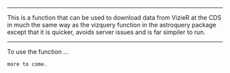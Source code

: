 *********************************************** 
This is a function that can be used to download
data from VizieR at the CDS in much the same 
way as the vizquery function in the astroquery 
package except that it is quicker, avoids 
server issues and is far simpiler to run.
*********************************************** 

To use the function ...

    more to come.
